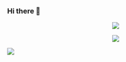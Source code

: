### Hi there 👋

<!--
**miri215/miri215** is a ✨ _special_ ✨ repository because its `README.md` (this file) appears on your GitHub profile.

Here are some ideas to get you started:

- 🔭 I’m currently working on ...
- 🌱 I’m currently learning ...
- 👯 I’m looking to collaborate on ...
- 🤔 I’m looking for help with ...
- 💬 Ask me about ...
- 📫 How to reach me: ...
- 😄 Pronouns: ...
- ⚡ Fun fact: ...
-->
<p align="center">
<img src="https://capsule-render.vercel.app/api?type=wave&color=auto&height=300&section=header&text=capsule%20render&fontSize=90" />
<a href="https://www.youtube.com/">
<p align="center">
<img src="https://www.vectorlogo.zone/logos/unity3d/unity3d-icon.svg" />
</p>
  </a>
<img src="https://capsule-render.vercel.app/api?type=wave&color=auto&height=300&section=footer&text=capsule%20render&fontSize=90" />
</p>
